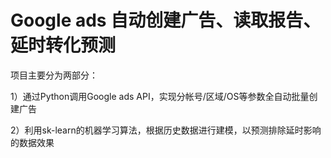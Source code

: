 # Google ads 自动创建广告、读取报告、延时转化预测

项目主要分为两部分：

1）通过Python调用Google ads API，实现分帐号/区域/OS等参数全自动批量创建广告

2）利用sk-learn的机器学习算法，根据历史数据进行建模，以预测排除延时影响的数据效果
